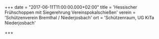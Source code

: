 +++
date = "2017-06-11T11:00:00.000+02:00"
title = 'Hessischer Frühschoppen mit Siegerehrung Vereinspokalschießen'
verein = 'Schützenverein Bremthal / Niederjosbach'
ort = 'Schützenraum, UG KiTa Niederjosbach'

+++

      